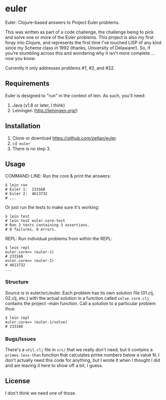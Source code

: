 # euler

Euler: Clojure-based answers to Project Euler problems.

This was written as part of a code challenge, the challenge being to pick and
solve one or more of the Euler problems. This project is also my first foray
into Clojure, and represents the first time I've touched LISP of any kind since
my Scheme class in 1992 (thanks, University of Delaware!). So, if you're 
stumbling across this and wondering why it isn't more complete ... now you know.

Currently it only addresses problems #1,  #2, and #22.

## Requirements

Euler is designed to "run" in the context of lein. As such, you'll need:

1. Java (v1.8 or later, I think)
2. Leiningen (http://leiningen.org/)   

## Installation

1. Clone or download https://github.com/zetlan/euler.
2. `cd euler`
3. There is no step 3.

## Usage

COMMAND-LINE: Run the core & print the answers:

    $ lein run
    # Euler 1:  233168
    # Euler 2:  4613732
    # ...

Or just run the tests to make sure it's working:

    $ lein test
    # lein test euler.core-test
    # Ran 3 tests containing 3 assertions.
    # 0 failures, 0 errors.


REPL: Run individual problems from within the REPL:

    $ lein repl
    euler.core=> (euler-1)
    # 233168
    euler.core=> (euler-2)
    # 4613732
    ...


### Structure

Source is in euler/src/euler. Each problem has its own solution file (01.clj, 
02.clj, etc.) with the actual solution in a function called `solve`. `core.clj` 
contains the project -main function. Call a solution to a particular problem thus:

    $ lein repl
    euler.core=> (euler-1/solve)
    # 233168
    
### Bugs/Issues

There's a `util.clj` file in `src/` that we really don't need, but it contains
a `primes-less-than` function that calculates prime numbers below a value N. I
don't actually need this code for anything, but I wrote it when I thought I did
and am leaving it here to show off a bit, I guess.

## License

I don't think we need one of those.
